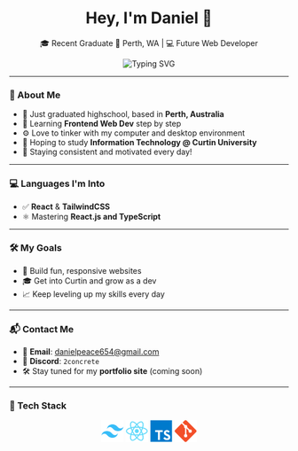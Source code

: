 <h1 align="center">Hey, I'm Daniel 👋</h1>

<p align="center">
  🎓 Recent Graduate 📍 Perth, WA | 💻 Future Web Developer
</p>

<p align="center">
  <img src="https://readme-typing-svg.herokuapp.com?font=Fira+Code&size=22&duration=2000&pause=1000&color=36BCF7&center=true&vCenter=true&width=440&lines=Learning+Frontend+Development!;Dreaming+Big+%F0%9F%8C%9F;Building+Cool+Stuff+%F0%9F%94%A5" alt="Typing SVG" />
</p>

---

### 🧠 About Me

- 🏫 Just graduated highschool, based in **Perth, Australia**
- 🔧 Learning **Frontend Web Dev** step by step
- ⚙️ Love to tinker with my computer and desktop environment
- 🎯 Hoping to study **Information Technology @ Curtin University**
- 💪 Staying consistent and motivated every day!

---

### 💻 Languages I'm Into

- ✅ **React** & **TailwindCSS**
- ⚛️ Mastering **React.js and TypeScript**

---

### 🛠️ My Goals

- 🔨 Build fun, responsive websites
- 🎓 Get into Curtin and grow as a dev
- 📈 Keep leveling up my skills every day

---

### 📬 Contact Me

- 📧 **Email**: danielpeace654@gmail.com
- 💬 **Discord**: `2concrete`
- 🛠️ Stay tuned for my **portfolio site** (coming soon)

---

### 🧩 Tech Stack

<p align="center">
  <img src="https://raw.githubusercontent.com/devicons/devicon/refs/heads/master/icons/tailwindcss/tailwindcss-original.svg" alt="tailwindcss" width="40"/>
  <img src="https://raw.githubusercontent.com/devicons/devicon/master/icons/react/react-original.svg" alt="react" width="40"/>
  <img src="https://raw.githubusercontent.com/devicons/devicon/master/icons/typescript/typescript-original.svg" alt="typescript" width="40"/>
  <img src="https://raw.githubusercontent.com/devicons/devicon/master/icons/git/git-original.svg" alt="typescript" width="40"/>

</p>
